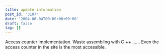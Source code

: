 ```yaml
---
title: update information
post_id: '3107'
date: '2004-06-04T00:00:00+09:00'
draft: false
tag: []
---
```


Access counter implementation. Waste assembling with C ++ ...... Even the access counter in the site is the most accessible.
